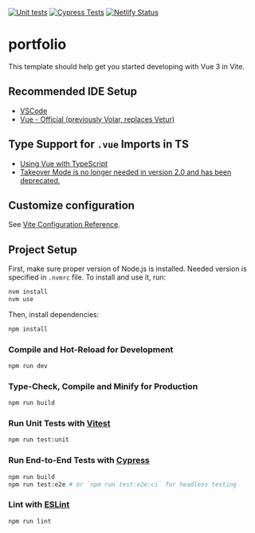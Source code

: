 [![Unit tests](https://github.com/noisy/portfolio/actions/workflows/unittests.yml/badge.svg)](https://github.com/noisy/portfolio/actions/workflows/unittests.yml)
[![Cypress Tests](https://github.com/noisy/portfolio/actions/workflows/cypress.yml/badge.svg)](https://github.com/noisy/portfolio/actions/workflows/cypress.yml)
[![Netlify Status](https://api.netlify.com/api/v1/badges/2e7e8fbe-a8c3-4773-915f-55a36210e6a1/deploy-status)](https://app.netlify.com/sites/krzysztofszumny/deploys)

# portfolio

This template should help get you started developing with Vue 3 in Vite.

## Recommended IDE Setup

- [VSCode](https://code.visualstudio.com/)
- [Vue - Official (previously Volar, replaces Vetur)](https://marketplace.visualstudio.com/items?itemName=Vue.volar)

## Type Support for `.vue` Imports in TS

- [Using Vue with TypeScript](https://vuejs.org/guide/typescript/overview.html)
- [Takeover Mode is no longer needed in version 2.0 and has been deprecated.](https://github.com/vuejs/language-tools/releases/tag/v2.0.0)

## Customize configuration

See [Vite Configuration Reference](https://vitejs.dev/config/).

## Project Setup

First, make sure proper version of Node.js is installed. Needed version is specified in `.nvmrc` file. To install and use it, run:

```sh
nvm install
nvm use
```

Then, install dependencies:

```sh
npm install
```

### Compile and Hot-Reload for Development

```sh
npm run dev
```

### Type-Check, Compile and Minify for Production

```sh
npm run build
```

### Run Unit Tests with [Vitest](https://vitest.dev/)

```sh
npm run test:unit
```

### Run End-to-End Tests with [Cypress](https://www.cypress.io/)

```sh
npm run build
npm run test:e2e # or `npm run test:e2e:ci` for headless testing
```

### Lint with [ESLint](https://eslint.org/)

```sh
npm run lint
```
